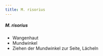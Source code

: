 ```yaml
---
title: M. risorius
---
```

##### M. risorius
*   Wangenhaut
*   Mundwinkel
*   Ziehen der Mundwinkel zur Seite, Lächeln